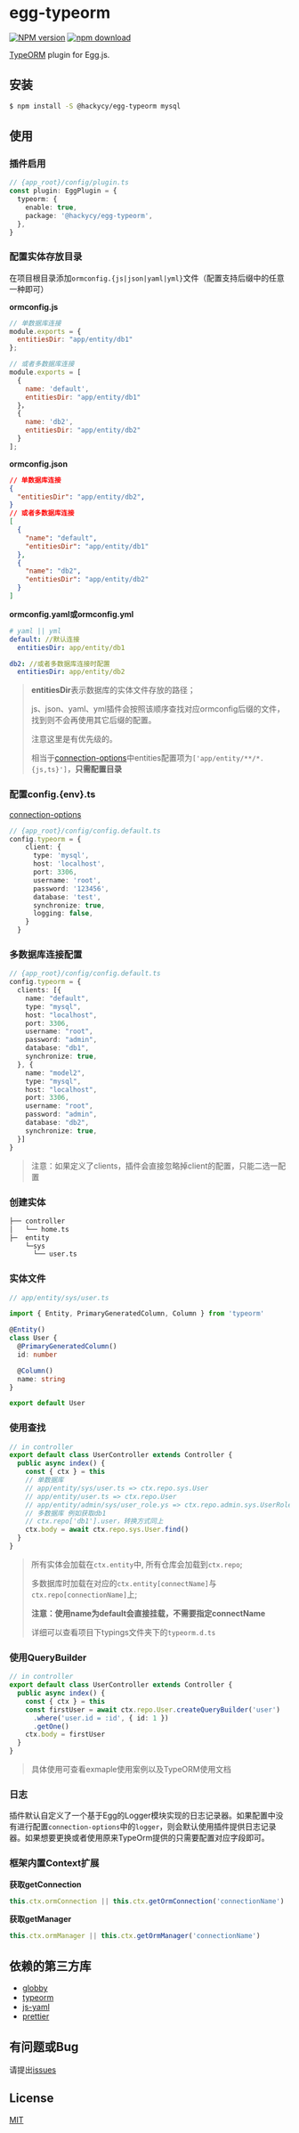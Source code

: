 # egg-typeorm

[![NPM version][npm-image]][npm-url]
[![npm download][download-image]][download-url]

[npm-image]: https://img.shields.io/npm/v/@hackycy/egg-typeorm.svg?style=flat-square
[npm-url]: https://npmjs.org/package/@hackycy/egg-typeorm
[download-image]: https://img.shields.io/npm/dm/@hackycy/egg-typeorm.svg?style=flat-square
[download-url]: https://npmjs.org/package/@hackycy/egg-typeorm

[TypeORM](https://github.com/typeorm/typeorm) plugin for Egg.js.

## 安装

```bash
$ npm install -S @hackycy/egg-typeorm mysql
```

## 使用

### 插件启用

```ts
// {app_root}/config/plugin.ts
const plugin: EggPlugin = {
  typeorm: {
    enable: true,
    package: '@hackycy/egg-typeorm',
  },
}
```

### 配置实体存放目录

在项目根目录添加`ormconfig.{js|json|yaml|yml}`文件（配置支持后缀中的任意一种即可）

**ormconfig.js**

``` javascript
// 单数据库连接
module.exports = {
  entitiesDir: "app/entity/db1"
};

// 或者多数据库连接
module.exports = [
  {
    name: 'default',
    entitiesDir: "app/entity/db1"
  }，
  {
    name: 'db2',
    entitiesDir: "app/entity/db2"
  }
];
```

**ormconfig.json**

``` json
// 单数据库连接
{
  "entitiesDir": "app/entity/db2",
}
// 或者多数据库连接
[
  {
    "name": "default",
    "entitiesDir": "app/entity/db1"
  },
  {
    "name": "db2",
    "entitiesDir": "app/entity/db2"
  }
]
```

**ormconfig.yaml或ormconfig.yml**

``` yaml
# yaml || yml
default: //默认连接
  entitiesDir: app/entity/db1

db2: //或者多数据库连接时配置
  entitiesDir: app/entity/db2
```

>  **entitiesDir**表示数据库的实体文件存放的路径；
>
>  js、json、yaml、yml插件会按照该顺序查找对应ormconfig后缀的文件，找到则不会再使用其它后缀的配置。
>
>  注意这里是有优先级的。
>
>  相当于[connection-options](https://typeorm.io/#/connection-options)中entities配置项为`['app/entity/**/*.{js,ts}']`，**只需配置目录**

### 配置config.{env}.ts

[connection-options](https://typeorm.io/#/connection-options)

```ts
// {app_root}/config/config.default.ts
config.typeorm = {
    client: {
      type: 'mysql',
      host: 'localhost',
      port: 3306,
      username: 'root',
      password: '123456',
      database: 'test',
      synchronize: true,
      logging: false,
    }
  }
```

### 多数据库连接配置

```ts
// {app_root}/config/config.default.ts
config.typeorm = {
  clients: [{
    name: "default",
    type: "mysql",
    host: "localhost",
    port: 3306,
    username: "root",
    password: "admin",
    database: "db1",
    synchronize: true,
  }, {
    name: "model2",
    type: "mysql",
    host: "localhost",
    port: 3306,
    username: "root",
    password: "admin",
    database: "db2",
    synchronize: true,
  }]
}
```

> 注意：如果定义了clients，插件会直接忽略掉client的配置，只能二选一配置

### 创建实体

```bash
├── controller
│   └── home.ts
├─  entity
    └─sys
      └── user.ts
```

### 实体文件

```ts
// app/entity/sys/user.ts

import { Entity, PrimaryGeneratedColumn, Column } from 'typeorm'

@Entity()
class User {
  @PrimaryGeneratedColumn()
  id: number

  @Column()
  name: string
}

export default User
```

### 使用查找

```ts
// in controller
export default class UserController extends Controller {
  public async index() {
    const { ctx } = this
    // 单数据库
    // app/entity/sys/user.ts => ctx.repo.sys.User
    // app/entity/user.ts => ctx.repo.User
    // app/entity/admin/sys/user_role.ys => ctx.repo.admin.sys.UserRole
    // 多数据库 例如获取db1
    // ctx.repo['db1'].user，转换方式同上
    ctx.body = await ctx.repo.sys.User.find()
  }
}
```

> 所有实体会加载在`ctx.entity`中, 所有仓库会加载到`ctx.repo`; 
>
> 多数据库时加载在对应的`ctx.entity[connectName]`与`ctx.repo[connectionName]`上; 
>
> **注意：使用name为default会直接挂载，不需要指定connectName**
>
> 详细可以查看项目下typings文件夹下的`typeorm.d.ts`

### 使用QueryBuilder

```ts
// in controller
export default class UserController extends Controller {
  public async index() {
    const { ctx } = this
    const firstUser = await ctx.repo.User.createQueryBuilder('user')
      .where('user.id = :id', { id: 1 })
      .getOne()
    ctx.body = firstUser
  }
}
```

> 具体使用可查看exmaple使用案例以及TypeORM使用文档

### 日志

插件默认自定义了一个基于Egg的Logger模块实现的日志记录器。如果配置中没有进行配置`connection-options`中的`logger`，则会默认使用插件提供日志记录器。如果想要更换或者使用原来TypeOrm提供的只需要配置对应字段即可。

### 框架内置Context扩展

**获取getConnection**

``` typescript
this.ctx.ormConnection || this.ctx.getOrmConnection('connectionName')
```

**获取getManager**

```typescript
this.ctx.ormManager || this.ctx.getOrmManager('connectionName')
```

## 依赖的第三方库

- [globby](https://www.npmjs.com/package/globby)
- [typeorm](https://typeorm.io/#/)
- [js-yaml](https://www.npmjs.com/package/js-yaml)
- [prettier](https://github.com/prettier/prettier)

## 有问题或Bug

请提出[issues](https://github.com/hackycy/egg-typeorm/issues)

## License

[MIT](LICENSE)
